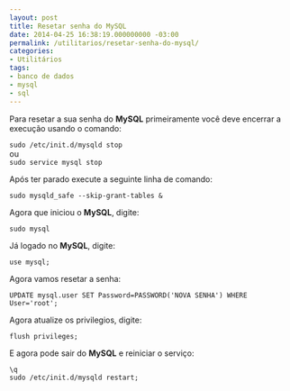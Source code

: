 ```yaml
---
layout: post
title: Resetar senha do MySQL
date: 2014-04-25 16:38:19.000000000 -03:00
permalink: /utilitarios/resetar-senha-do-mysql/
categories:
- Utilitários
tags:
- banco de dados
- mysql
- sql
---
```


Para resetar a sua senha do **MySQL** primeiramente você deve encerrar a
execução usando o comando:

`sudo /etc/init.d/mysqld stop`<br>
ou<br>
`sudo service mysql stop`

Após ter parado execute a seguinte linha de comando:

`sudo mysqld_safe --skip-grant-tables &`

Agora que iniciou o **MySQL**, digite:

`sudo mysql`

Já logado no **MySQL**, digite:

`use mysql;`

Agora vamos resetar a senha:

`UPDATE mysql.user SET Password=PASSWORD('NOVA SENHA') WHERE User='root';`

Agora atualize os privilegios, digite:

`flush privileges;`

E agora pode sair do **MySQL** e reiniciar o serviço:

`\q`<br>
`sudo /etc/init.d/mysqld restart;`
